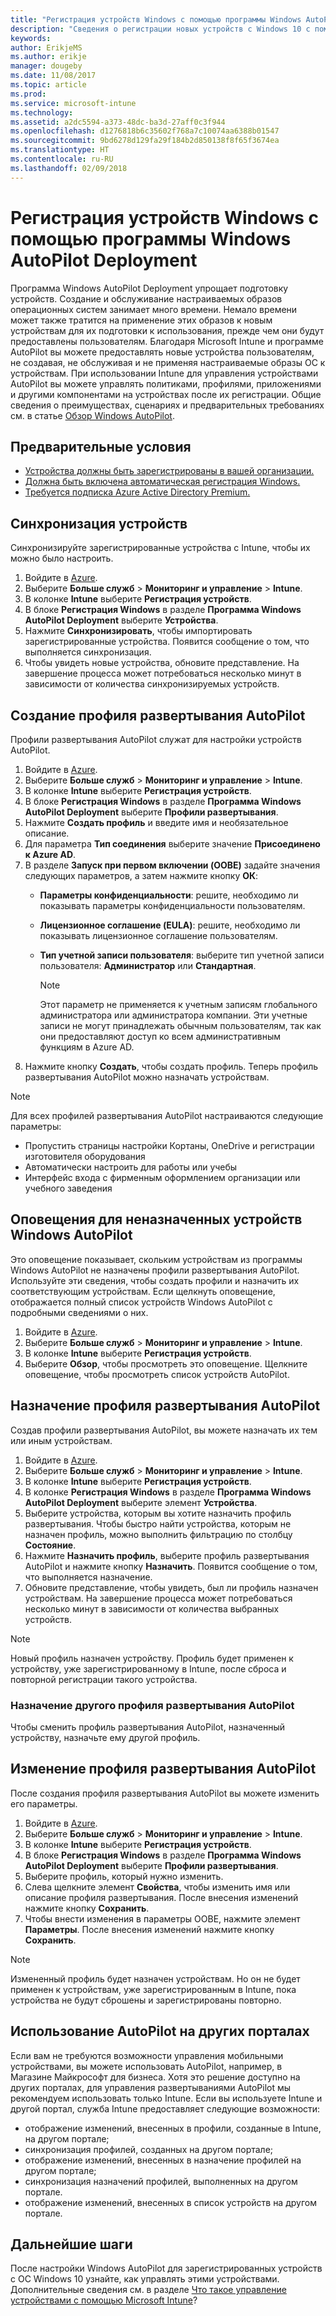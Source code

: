 ```yaml
---
title: "Регистрация устройств Windows с помощью программы Windows AutoPilot Deployment"
description: "Сведения о регистрации новых устройств с Windows 10 с помощью программы Windows AutoPilot Deployment."
keywords: 
author: ErikjeMS
ms.author: erikje
manager: dougeby
ms.date: 11/08/2017
ms.topic: article
ms.prod: 
ms.service: microsoft-intune
ms.technology: 
ms.assetid: a2dc5594-a373-48dc-ba3d-27aff0c3f944
ms.openlocfilehash: d1276818b6c35602f768a7c10074aa6388b01547
ms.sourcegitcommit: 9bd6278d129fa29f184b2d850138f8f65f3674ea
ms.translationtype: HT
ms.contentlocale: ru-RU
ms.lasthandoff: 02/09/2018
---
```

# <a name="enroll-windows-devices-using-windows-autopilot-deployment-program"></a>Регистрация устройств Windows с помощью программы Windows AutoPilot Deployment
Программа Windows AutoPilot Deployment упрощает подготовку устройств. Создание и обслуживание настраиваемых образов операционных систем занимает много времени. Немало времени может также тратится на применение этих образов к новым устройствам для их подготовки к использования, прежде чем они будут предоставлены пользователям. Благодаря Microsoft Intune и программе AutoPilot вы можете предоставлять новые устройства пользователям, не создавая, не обслуживая и не применяя настраиваемые образы ОС к устройствам. При использовании Intune для управления устройствами AutoPilot вы можете управлять политиками, профилями, приложениями и другими компонентами на устройствах после их регистрации. Общие сведения о преимуществах, сценариях и предварительных требованиях см. в статье [Обзор Windows AutoPilot](https://docs.microsoft.com/windows/deployment/windows-autopilot/windows-10-autopilot).

## <a name="prerequisites"></a>Предварительные условия
- [Устройства должны быть зарегистрированы в вашей организации.](https://docs.microsoft.com/windows/deployment/windows-autopilot/windows-10-autopilot#device-registration-and-oobe-customization)
- [Должна быть включена автоматическая регистрация Windows.](https://docs.microsoft.com/intune-classic/deploy-use/set-up-windows-device-management-with-microsoft-intune#enable-windows-10-automatic-enrollment)
- [Требуется подписка Azure Active Directory Premium.](https://docs.microsoft.com/azure/active-directory/active-directory-get-started-premium) <!--&#40;[trial subscription](http://go.microsoft.com/fwlink/?LinkID=816845)&#41;-->

## <a name="synchronize-devices"></a>Синхронизация устройств
Синхронизируйте зарегистрированные устройства с Intune, чтобы их можно было настроить.

1. Войдите в [Azure](https://portal.azure.com/).
2. Выберите **Больше служб** > **Мониторинг и управление** > **Intune**.
3. В колонке **Intune** выберите **Регистрация устройств**.
4. В блоке **Регистрация Windows** в разделе **Программа Windows AutoPilot Deployment** выберите **Устройства**.
5. Нажмите **Синхронизировать**, чтобы импортировать зарегистрированные устройства. Появится сообщение о том, что выполняется синхронизация.
6. Чтобы увидеть новые устройства, обновите представление. На завершение процесса может потребоваться несколько минут в зависимости от количества синхронизируемых устройств.  

## <a name="create-an-autopilot-deployment-profile"></a>Создание профиля развертывания AutoPilot
Профили развертывания AutoPilot служат для настройки устройств AutoPilot.
1. Войдите в [Azure](https://portal.azure.com/). 
2. Выберите **Больше служб** > **Мониторинг и управление** > **Intune**.
3. В колонке **Intune** выберите **Регистрация устройств**.
4. В блоке **Регистрация Windows** в разделе **Программа Windows AutoPilot Deployment** выберите **Профили развертывания**.
5. Нажмите **Создать профиль** и введите имя и необязательное описание. 
6. Для параметра **Тип соединения** выберите значение **Присоединено к Azure AD**.
7. В разделе **Запуск при первом включении (OOBE)** задайте значения следующих параметров, а затем нажмите кнопку **ОК**: 
   - **Параметры конфиденциальности**: решите, необходимо ли показывать параметры конфиденциальности пользователям. 
   - **Лицензионное соглашение (EULA)**: решите, необходимо ли показывать лицензионное соглашение пользователям.
   - **Тип учетной записи пользователя**: выберите тип учетной записи пользователя: **Администратор** или **Стандартная**.

     > [!Note]    
     > Этот параметр не применяется к учетным записям глобального администратора или администратора компании. Эти учетные записи не могут принадлежать обычным пользователям, так как они предоставляют доступ ко всем административным функциям в Azure AD.
8. Нажмите кнопку **Создать**, чтобы создать профиль. Теперь профиль развертывания AutoPilot можно назначать устройствам.
     
> [!Note]    
> Для всех профилей развертывания AutoPilot настраиваются следующие параметры:
> - Пропустить страницы настройки Кортаны, OneDrive и регистрации изготовителя оборудования
> - Автоматически настроить для работы или учебы
> - Интерфейс входа с фирменным оформлением организации или учебного заведения    

## <a name="alerts-for-windows-autopilot-unassigned-devices-----163236---"></a>Оповещения для неназначенных устройств Windows AutoPilot <!-- 163236 -->
Это оповещение показывает, скольким устройствам из программы Windows AutoPilot не назначены профили развертывания AutoPilot. Используйте эти сведения, чтобы создать профили и назначить их соответствующим устройствам. Если щелкнуть оповещение, отображается полный список устройств Windows AutoPilot с подробными сведениями о них. 
1. Войдите в [Azure](https://portal.azure.com/). 
2. Выберите **Больше служб** > **Мониторинг и управление** > **Intune**.
3. В колонке **Intune** выберите **Регистрация устройств**.
4. Выберите **Обзор**, чтобы просмотреть это оповещение. Щелкните оповещение, чтобы просмотреть список устройств AutoPilot.  

## <a name="assign-an-autopilot-deployment-profile"></a>Назначение профиля развертывания AutoPilot
Создав профили развертывания AutoPilot, вы можете назначать их тем или иным устройствам.

1. Войдите в [Azure](https://portal.azure.com/). 
2. Выберите **Больше служб** > **Мониторинг и управление** > **Intune**.
3. В колонке **Intune** выберите **Регистрация устройств**.
4. В колонке **Регистрация Windows** в разделе **Программа Windows AutoPilot Deployment** выберите элемент **Устройства**.
5. Выберите устройства, которым вы хотите назначить профиль развертывания. Чтобы быстро найти устройства, которым не назначен профиль, можно выполнить фильтрацию по столбцу **Состояние**. 
6. Нажмите **Назначить профиль**, выберите профиль развертывания AutoPilot и нажмите кнопку **Назначить**. Появится сообщение о том, что выполняется назначение.
7. Обновите представление, чтобы увидеть, был ли профиль назначен устройствам. На завершение процесса может потребоваться несколько минут в зависимости от количества выбранных устройств. 

> [!Note]
> Новый профиль назначен устройству. Профиль будет применен к устройству, уже зарегистрированному в Intune, после сброса и повторной регистрации такого устройства.

### <a name="assign-a-different-autopilot-deployment-profile"></a>Назначение другого профиля развертывания AutoPilot
Чтобы сменить профиль развертывания AutoPilot, назначенный устройству, назначьте ему другой профиль.  

## <a name="edit-an-autopilot-deployment-profile"></a>Изменение профиля развертывания AutoPilot 
После создания профиля развертывания AutoPilot вы можете изменить его параметры.   
1. Войдите в [Azure](https://portal.azure.com/). 
2. Выберите **Больше служб** > **Мониторинг и управление** > **Intune**.
3. В колонке **Intune** выберите **Регистрация устройств**.
4. В блоке **Регистрация Windows** в разделе **Программа Windows AutoPilot Deployment** выберите **Профили развертывания**. 
5. Выберите профиль, который нужно изменить. 
6. Слева щелкните элемент **Свойства**, чтобы изменить имя или описание профиля развертывания. После внесения изменений нажмите кнопку **Сохранить**. 
7. Чтобы внести изменения в параметры OOBE, нажмите элемент **Параметры**. После внесения изменений нажмите кнопку **Сохранить**. 

> [!NOTE]
> Измененный профиль будет назначен устройствам. Но он не будет применен к устройствам, уже зарегистрированным в Intune, пока устройства не будут сброшены и зарегистрированы повторно. 

## <a name="using-autopilot-in-other-portals"></a>Использование AutoPilot на других порталах
Если вам не требуются возможности управления мобильными устройствами, вы можете использовать AutoPilot, например, в Магазине Майкрософт для бизнеса. Хотя это решение доступно на других порталах, для управления развертываниями AutoPilot мы рекомендуем использовать только Intune. Если вы используете Intune и другой портал, служба Intune предоставляет следующие возможности:
- отображение изменений, внесенных в профили, созданные в Intune, на другом портале;
- синхронизация профилей, созданных на другом портале;
- отображение изменений, внесенных в назначение профилей на другом портале;
- синхронизация назначений профилей, выполненных на другом портале.
- отображение изменений, внесенных в список устройств на другом портале.

## <a name="next-steps"></a>Дальнейшие шаги
После настройки Windows AutoPilot для зарегистрированных устройств с ОС Windows 10 узнайте, как управлять этими устройствами. Дополнительные сведения см. в разделе [Что такое управление устройствами с помощью Microsoft Intune](https://docs.microsoft.com/intune/device-management)?